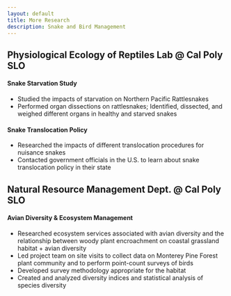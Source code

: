 ```yaml
---
layout: default
title: More Research
description: Snake and Bird Management 
---
```


## Physiological Ecology of Reptiles Lab @ Cal Poly SLO
#### Snake Starvation Study
- Studied the impacts of starvation on Northern Pacific Rattlesnakes
- Performed organ dissections on rattlesnakes; Identified, dissected, and weighed different organs in healthy and starved snakes
#### Snake Translocation Policy 
- Researched the impacts of different translocation procedures for nuisance snakes
- Contacted government officials in the U.S. to learn about snake translocation policy in their state

## Natural Resource Management Dept. @ Cal Poly SLO
#### Avian Diversity & Ecosystem Management 
- Researched ecosystem services associated with avian diversity and the relationship between woody plant encroachment on coastal grassland habitat + avian diversity
- Led project team on site visits to collect data on Monterey Pine Forest plant community and to perform point-count surveys of birds
- Developed survey methodology appropriate for the habitat
- Created and analyzed diversity indices and statistical analysis of species diversity


